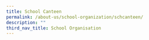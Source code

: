 ```yaml
---
title: School Canteen
permalink: /about-us/school-organization/schcanteen/
description: ""
third_nav_title: School Organisation
---
```

